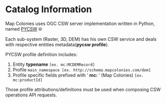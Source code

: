 # Catalog Information
Map Colonies uses OGC CSW server implementation written in Python, named [PYCSW](https://docs.pycsw.org/en/latest/) :globe_with_meridians:

Each sub-system (Raster, 3D, DEM) has his own CSW service and deals with respective entities metadata(**pycsw profile**).

PYCSW profile definition includes: <!-- {docsify-ignore-all} -->
1. Entity **typename** `[ex. mc:MCDEMRecord]`
2. Profile `main_namespace [ex. http://schema.mapcolonies.com/dem]`
3. Profile specific fields prefixed with ‘ **mc:** ’ (Map Colonies) `[ex. mc:productId]`

Those profile attributions/definitions must be used when composing CSW operations API requests.